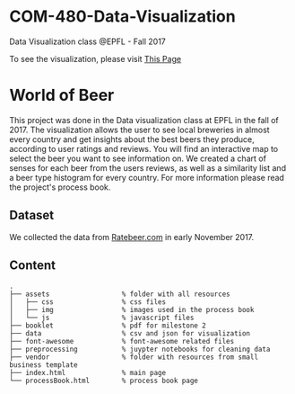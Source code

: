 # COM-480-Data-Visualization
Data Visualization class @EPFL - Fall 2017

To see the visualization, please visit [This Page](https://montalex.github.io/COM-480-Data-Visualization)

# World of Beer
This project was done in the Data visualization class at EPFL in the fall of 2017. The visualization allows the user to see local breweries in almost every country and get insights about the best beers they produce, according to user ratings and reviews. You will find an interactive map to select the beer you want to see information on. We created a chart of senses for each beer from the users reviews, as well as a similarity list and a beer type histogram for every country. For more information please read the project's process book.

## Dataset
We collected the data from [Ratebeer.com](https://ratebeer.com) in early November 2017.

## Content

```
.  
├── assets                 	% folder with all resources
│   ├── css               	% css files
│   ├── img                	% images used in the process book
│   └── js             		% javascript files 
├── booklet					% pdf for milestone 2
├── data					% csv and json for visualization
├── font-awesome			% font-awesome related files
├── preprocessing			% juypter notebooks for cleaning data
├── vendor					% folder with resources from small business template
├── index.html				% main page
└── processBook.html		% process book page

```
